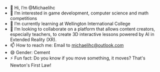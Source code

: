 - 👋 Hi, I’m @Michaelihc
- 👀 I’m interested in game development, computer science and math competitions
- 🌱 I’m currently learning at Wellington International College
- 💞️ I’m looking to collaborate on a platform that allows content creators, especially teachers, to create 3D interactive lessons powered by AI in Extended Reality (XR).
- 📫 How to reach me: Email to michaelihc@outlook.com 
- 😄 Gender: Cement 
- ⚡ Fun fact: Do you know if you move something, it moves? That's Newton's First Law!

<!---
Michaelihc/Michaelihc is a ✨ special ✨ repository because its `README.md` (this file) appears on your GitHub profile.
You can click the Preview link to take a look at your changes.
--->
